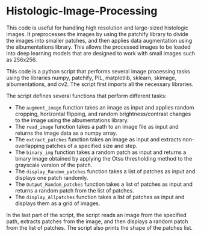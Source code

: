 # Histologic-Image-Processing
This code is useful for handling high resolution and large-sized histologic images. It preprocesses the images by using the patchify library to divide the images into smaller patches, and then applies data augmentation using the albumentations library. This allows the processed images to be loaded into deep learning models that are designed to work with small images such as 256x256.



This code is a python script that performs several image processing tasks using the libraries numpy, patchify, PIL, matplotlib, sklearn, skimage, albumentations, and cv2. The script first imports all the necessary libraries.

The script defines several functions that perform different tasks:

- The `augment_image` function takes an image as input and applies random cropping, horizontal flipping, and random brightness/contrast changes to the image using the albumentations library.
- The `read_image` function takes a path to an image file as input and returns the image data as a numpy array.
- The `extract_patches` function takes an image as input and extracts non-overlapping patches of a specified size and step.
- The `binary_img` function takes a random patch as input and returns a binary image obtained by applying the Otsu thresholding method to the grayscale version of the patch.
- The `display_Random_patches` function takes a list of patches as input and displays one patch randomly.
- The `Output_Random_patches` function takes a list of patches as input and returns a random patch from the list of patches.
- The `display_Allpatches` function takes a list of patches as input and displays them as a grid of images.

In the last part of the script, the script reads an image from the specified path, extracts patches from the image, and then displays a random patch from the list of patches. The script also prints the shape of the patches list.
